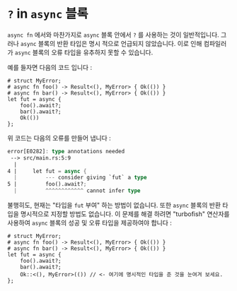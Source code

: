 # `?` in `async` 블록

`async fn` 에서와 마찬가지로 `async` 블록 안에서 `?` 를 사용하는 것이 일반적입니다.
그러나 `async` 블록의 반환 타입은 명시 적으로 언급되지 않았습니다.
이로 인해 컴파일러가 `async` 블록의 오류 타입을 유추하지 못할 수 있습니다.

예를 들자면 다음의 코드 입니다 :

```rust,edition2018
# struct MyError;
# async fn foo() -> Result<(), MyError> { Ok(()) }
# async fn bar() -> Result<(), MyError> { Ok(()) }
let fut = async {
    foo().await?;
    bar().await?;
    Ok(())
};
```

위 코드는 다음의 오류를 만들어 냅니다 :

```rust
error[E0282]: type annotations needed
 --> src/main.rs:5:9
  |
4 |     let fut = async {
  |         --- consider giving `fut` a type
5 |         foo().await?;
  |         ^^^^^^^^^^^^ cannot infer type
```

불행히도, 현재는 "타입을 `fut` 부여" 하는 방법이 없습니다.
또한 `async` 블록의 반환 타입을 명시적으로 지정할 방법도 없습니다.
이 문제를 해결 하려면 "turbofish" 연산자를 사용하여 `async` 블록의 성공 및
오류 타입을 제공하여야 합니다 :

```rust,edition2018
# struct MyError;
# async fn foo() -> Result<(), MyError> { Ok(()) }
# async fn bar() -> Result<(), MyError> { Ok(()) }
let fut = async {
    foo().await?;
    bar().await?;
    Ok::<(), MyError>(()) // <- 여기에 명시적인 타입을 준 것을 눈여겨 보세요.
};
```
